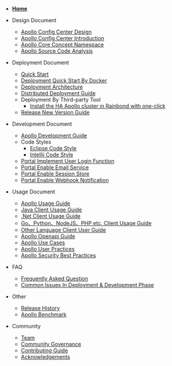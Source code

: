 - [**Home**](en/README.md)

- Design Document
  - [Apollo Config Center Design](en/design/apollo-design.md)
  - [Apollo Config Center Introduction](en/design/apollo-introduction.md)
  - [Apollo Core Concept Namespace](en/design/apollo-core-concept-namespace.md)
  - [Apollo Source Code Analysis](http://www.iocoder.cn/categories/Apollo/)

- Deployment Document
  - [Quick Start](en/deployment/quick-start.md)
  - [Deployment Quick Start By Docker](en/deployment/quick-start-docker.md)
  - [Deployment Architecture](en/deployment/deployment-architecture.md)
  - [Distributed Deployment Guide](en/deployment/distributed-deployment-guide.md)
  - Deployment By Third-party Tool 
    - [Install the HA Apollo cluster in Rainbond with one-click](en/deployment/third-party-tool-rainbond.md)
  - [Release New Version Guide](en/development/apollo-release-guide.md)

- Development Document
  - [Apollo Development Guide](en/development/apollo-development-guide.md)
  - Code Styles
    - [Eclipse Code Style](https://github.com/apolloconfig/apollo/blob/master/apollo-buildtools/style/eclipse-java-google-style.xml)
    - [Intellij Code Style](https://github.com/apolloconfig/apollo/blob/master/apollo-buildtools/style/intellij-java-google-style.xml)
  - [Portal Implement User Login Function](en/development/portal-how-to-implement-user-login-function.md)
  - [Portal Enable Email Service](en/development/portal-how-to-enable-email-service.md)
  - [Portal Enable Session Store](en/development/portal-how-to-enable-session-store.md)
  - [Portal Enable Webhook Notification](en/development/portal-how-to-enable-webhook-notification.md)

- Usage Document
  - [Apollo Usage Guide](en/usage/apollo-user-guide.md)
  - [Java Client Usage Guide](en/usage/java-sdk-user-guide.md)
  - [.Net Client Usage Guide](en/usage/dotnet-sdk-user-guide.md)
  - [Go、Python、NodeJS、PHP etc. Client Usage Guide](en/usage/third-party-sdks-user-guide.md)
  - [Other Language Client User Guide](en/usage/other-language-client-user-guide.md)
  - [Apollo Openapi Guide](en/usage/apollo-open-api-platform.md)
  - [Apollo Use Cases](https://github.com/ctripcorp/apollo-use-cases)
  - [Apollo User Practices](en/usage/apollo-user-practices.md)
  - [Apollo Security Best Practices](en/usage/apollo-user-guide?id=_71-security-related)

- FAQ
  - [Frequently Asked Question](en/faq/faq.md)
  - [Common Issues In Deployment & Development Phase](en/faq/common-issues-in-deployment-and-development-phase.md)

- Other
   - [Release History](https://github.com/apolloconfig/apollo/releases)
   - [Apollo Benchmark](en/misc/apollo-benchmark.md)

- Community
  - [Team](en/community/team.md)
  - [Community Governance](en/governance.md)
  - [Contributing Guide](en/contributing.md)
  - [Acknowledgements](en/community/thank-you.md)
